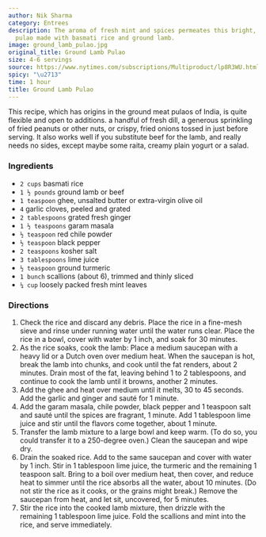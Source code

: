 ```yaml
---
author: Nik Sharma
category: Entrees
description: The aroma of fresh mint and spices permeates this bright, turmeric-painted
  pulao made with basmati rice and ground lamb.
image: ground_lamb_pulao.jpg
original_title: Ground Lamb Pulao
size: 4-6 servings
source: https://www.nytimes.com/subscriptions/Multiproduct/lp8R3WU.html?return_url=https://cooking.nytimes.com&module=hardpaywall&pgType=recipe-page&campaignId=6WF48
spicy: "\u2713"
time: 1 hour
title: Ground Lamb Pulao
---
```


This recipe, which has origins in the ground meat pulaos of India, is quite flexible and open to additions. a handful of fresh dill, a generous sprinkling of fried peanuts or other nuts, or crispy, fried onions tossed in just before serving. It also works well if you substitute beef for the lamb, and really needs no sides, except maybe some raita, creamy plain yogurt or a salad.

### Ingredients

* `2 cups` basmati rice 
* `1 ½ pounds` ground lamb or beef 
* `1 teaspoon` ghee, unsalted butter or extra-virgin olive oil 
* `4` garlic cloves, peeled and grated 
* `2 tablespoons` grated fresh ginger 
* `1 ½ teaspoons` garam masala 
* `½ teaspoon` red chile powder 
* `½ teaspoon` black pepper 
* `2 teaspoons` kosher salt 
* `3 tablespoons` lime juice 
* `½ teaspoon` ground turmeric 
* `1 bunch` scallions (about 6), trimmed and thinly sliced 
* `¼ cup` loosely packed fresh mint leaves 

### Directions

1. Check the rice and discard any debris. Place the rice in a fine-mesh sieve and rinse under running water until the water runs clear. Place the rice in a bowl, cover with water by 1 inch, and soak for 30 minutes.
2. As the rice soaks, cook the lamb: Place a medium saucepan with a heavy lid or a Dutch oven over medium heat. When the saucepan is hot, break the lamb into chunks, and cook until the fat renders, about 2 minutes. Drain most of the fat, leaving behind 1 to 2 tablespoons, and continue to cook the lamb until it browns, another 2 minutes.
3. Add the ghee and heat over medium until it melts, 30 to 45 seconds. Add the garlic and ginger and sauté for 1 minute.
4. Add the garam masala, chile powder, black pepper and 1 teaspoon salt and sauté until the spices are fragrant, 1 minute. Add 1 tablespoon lime juice and stir until the flavors come together, about 1 minute.
5. Transfer the lamb mixture to a large bowl and keep warm. (To do so, you could transfer it to a 250-degree oven.) Clean the saucepan and wipe dry.
6. Drain the soaked rice. Add to the same saucepan and cover with water by 1 inch. Stir in 1 tablespoon lime juice, the turmeric and the remaining 1 teaspoon salt. Bring to a boil over medium heat, then cover, and reduce heat to simmer until the rice absorbs all the water, about 10 minutes. (Do not stir the rice as it cooks, or the grains might break.) Remove the saucepan from heat, and let sit, uncovered, for 5 minutes.
7. Stir the rice into the cooked lamb mixture, then drizzle with the remaining 1 tablespoon lime juice. Fold the scallions and mint into the rice, and serve immediately.